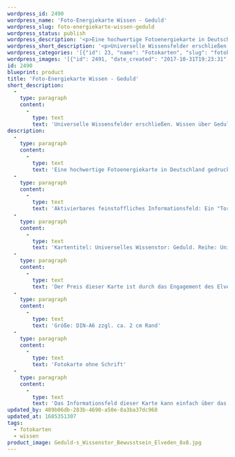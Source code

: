 ```yaml
---
wordpress_id: 2490
wordpress_name: 'Foto-Energiekarte Wissen - Geduld'
wordpress_slug: foto-energiekarte-wissen-geduld
wordpress_status: publish
wordpress_description: '<p>Eine hochwertige Fotoenergiekarte in Deutschland gedruckt und in Handarbeit laminiert.  Sie ist in Postkartengröße (DIN-A6) gut zu transportieren und kann auch auf den Körper aufgelegt werden.</p><p>Aktivierbares feinstoffliches Informationsfeld: Ein "Tor" zum universellen Wissensfeld über Geduld öffnen: Energietor feinstofflicher Art als Zugang zu einem umfassenden Wissen, was Geduld bedeutet und welche Verhaltensweisen etc. gerade individuell stimmig sind.</p><p>Kartentitel: Universelles Wissenstor: Geduld. Reihe: Universelle Wissenstore.</p><p>Der Preis dieser Karte ist durch das Engagement des Elveden Fördervereins e.V. möglich. <a href="https://my.feenbaum.de/universelle-wissenstore/">Mehr lesen</a></p><p>Größe: DIN-A6 zzgl. ca. 2 cm Rand<br />Andere Formate sind individuell für Sie innerhalb weniger Tage herstellbar. Bitte kontaktieren Sie uns hierfür unter <a href="mailto:info@elvedenverlag.de">info@elvedenverlag.de</a>.<br /><a href="https://my.feenbaum.de/produkt/energiekarte-wissen-fuelle-2/">Fotokarte ohne Schrift</a></p><p><a href="https://my.feenbaum.de/anwendung-energiebilder-foto-laminiert/">Anwendungshinweise</a>      <a href="https://my.feenbaum.de/produktinformationen-fotokarten/">Produktinformationen</a></p><p>Das Informationsfeld dieser Karte kann einfach über das bewusste Konzentrieren auf den für sich selbst erwünschten inneren Zustand aktiviert werden. Bitte beachten Sie, dass die Karten so programmiert sind, dass jeweils nur der Teil des Kartenenergiefeldes von Ihnen aktiviert wird, der stimmig für Sie ist. Unsere Energieartikel sind zur Unterstützung der Aktivierung von Selbststeuerungsimpulsen entwickelt. Fragen zur Energiefeldtechnik und unseren Energiekarten beantworten wir Ihnen gerne persönlich, in unseren offenen Verkaufstunden, Kursen oder anderen Events, wie den monatlichen Tagen der offenen Tür. Hier können Sie Elveden Energieartikel kostenlos kennenlernen und testen.</p>'
wordpress_short_description: '<p>Universelle Wissensfelder erschließen. Wissen über Geduld im &#8222;Neuen Bewusstsein&#8220;<br /><em>Hinweis: Das Wasserzeichen „Elveden Verlag Energiebild“ wird nicht mit gedruckt</em></p>'
wordpress_categories: '[{"id": 23, "name": "Fotokarten", "slug": "fotokarten"}, {"id": 34, "name": "Wissen", "slug": "wissen"}]'
wordpress_images: '[{"id": 2491, "date_created": "2017-10-31T19:23:31", "date_created_gmt": "2017-10-31T17:23:31", "date_modified": "2017-10-31T19:23:31", "date_modified_gmt": "2017-10-31T17:23:31", "src": "https://my.feenbaum.de/wp-content/uploads/2017/10/Geduld-s_Wissenstor_Bewusstsein_Elveden_8x8.jpg", "name": "Geduld-s_Wissenstor_Bewusstsein_Elveden_8x8", "alt": ""}]'
id: 2490
blueprint: product
title: 'Foto-Energiekarte Wissen - Geduld'
short_description:
  -
    type: paragraph
    content:
      -
        type: text
        text: 'Universelle Wissensfelder erschließen. Wissen über Geduld im ''Neuen Bewusstsein'''
description:
  -
    type: paragraph
    content:
      -
        type: text
        text: 'Eine hochwertige Fotoenergiekarte in Deutschland gedruckt und in Handarbeit laminiert.  Sie ist in Postkartengröße (DIN-A6) gut zu transportieren und kann auch auf den Körper aufgelegt werden.'
  -
    type: paragraph
    content:
      -
        type: text
        text: 'Aktivierbares feinstoffliches Informationsfeld: Ein "Tor" zum universellen Wissensfeld über Geduld öffnen: Energietor feinstofflicher Art als Zugang zu einem umfassenden Wissen, was Geduld bedeutet und welche Verhaltensweisen etc. gerade individuell stimmig sind.'
  -
    type: paragraph
    content:
      -
        type: text
        text: 'Kartentitel: Universelles Wissenstor: Geduld. Reihe: Universelle Wissenstore.'
  -
    type: paragraph
    content:
      -
        type: text
        text: 'Der Preis dieser Karte ist durch das Engagement des Elveden Fördervereins e.V. möglich. Mehr lesen'
  -
    type: paragraph
    content:
      -
        type: text
        text: 'Größe: DIN-A6 zzgl. ca. 2 cm Rand'
  -
    type: paragraph
    content:
      -
        type: text
        text: 'Fotokarte ohne Schrift'
  -
    type: paragraph
    content:
      -
        type: text
        text: 'Das Informationsfeld dieser Karte kann einfach über das bewusste Konzentrieren auf den für sich selbst erwünschten inneren Zustand aktiviert werden. Bitte beachten Sie, dass die Karten so programmiert sind, dass jeweils nur der Teil des Kartenenergiefeldes von Ihnen aktiviert wird, der stimmig für Sie ist. Unsere Energieartikel sind zur Unterstützung der Aktivierung von Selbststeuerungsimpulsen entwickelt. Fragen zur Energiefeldtechnik und unseren Energiekarten beantworten wir Ihnen gerne persönlich, in unseren offenen Verkaufstunden, Kursen oder anderen Events, wie den monatlichen Tagen der offenen Tür. Hier können Sie Elveden Energieartikel kostenlos kennenlernen und testen.'
updated_by: 489b06db-283b-4690-a50e-8a3ba37dc968
updated_at: 1685351307
tags:
  - fotokarten
  - wissen
product_image: Geduld-s_Wissenstor_Bewusstsein_Elveden_8x8.jpg
---
```

